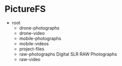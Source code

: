 # PictureFS
- root
	- drone-photographs
	- drone-video
	- mobile-photographs
	- mobile-videos
	- project-files
	- raw-photographs Digital SLR RAW Photographs
	- raw-video